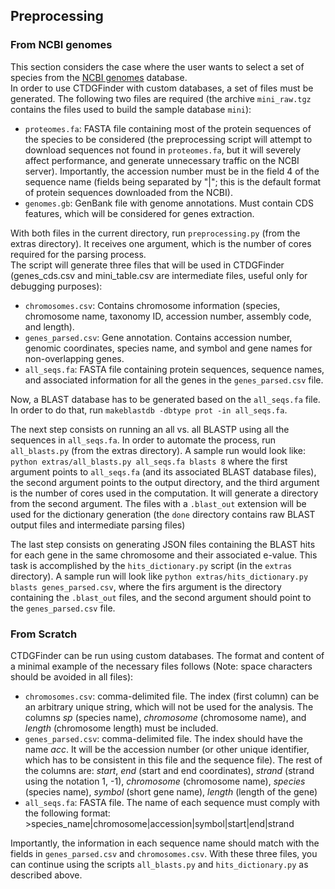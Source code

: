 ## Preprocessing
### From NCBI genomes
This section considers the case where the user wants to select a set of species from the [NCBI genomes](http://ftp.ncbi.nih.gov/genomes) database.  
In order to use CTDGFinder with custom databases, a set of files must be generated. The following two files are required (the archive `mini_raw.tgz` contains the files used to build the sample database `mini`):  

* `proteomes.fa`: FASTA file containing most of the protein sequences of the species to be considered (the preprocessing script will attempt to download sequences not found in `proteomes.fa`, but it will severely affect performance, and generate unnecessary traffic on the NCBI server). Importantly, the accession number must be in the field 4 of the sequence name (fields being separated by "|"; this is the default format of protein sequences downloaded from the NCBI). 
* `genomes.gb`: GenBank file with genome annotations. Must contain CDS features, which will be considered for genes extraction.  

With both files in the current directory, run `preprocessing.py` (from the extras directory). It receives one argument, which is the number of cores required for the parsing process.  
The script will generate three files that will be used in CTDGFinder (genes_cds.csv and mini_table.csv are intermediate files, useful only for debugging purposes):  

* `chromosomes.csv`: Contains chromosome information (species, chromosome name, taxonomy ID, accession number, assembly code, and length).
* `genes_parsed.csv`: Gene annotation. Contains accession number, genomic coordinates, species name, and symbol and gene names for non-overlapping genes.
* `all_seqs.fa`: FASTA file containing protein sequences, sequence names, and associated information for all the genes in the `genes_parsed.csv` file.

Now, a BLAST database has to be generated based on the `all_seqs.fa` file. In order to do that, run `makeblastdb -dbtype prot -in all_seqs.fa`.  

The next step consists on running an all vs. all BLASTP using all the sequences in `all_seqs.fa`. In order to automate the process, run `all_blasts.py` (from the extras directory). A sample run would look like: `python extras/all_blasts.py all_seqs.fa blasts 8` where the first argument points to `all_seqs.fa` (and its associated BLAST database files), the second argument points to the output directory, and the third argument is the number of cores used in the computation. It will generate a directory from the second argument. The files with a `.blast_out` extension will be used for the dictionary generation (the `done` directory contains raw BLAST output files and intermediate parsing files)

The last step consists on generating JSON files containing the BLAST hits for each gene in the same chromosome and their associated e-value. This task is accomplished by the `hits_dictionary.py` script (in the `extras` directory). A sample run will look like `python extras/hits_dictionary.py blasts genes_parsed.csv`, where the firs argument is the directory containing the `.blast_out` files, and the second argument should point to the `genes_parsed.csv` file.

### From Scratch
CTDGFinder can be run using custom databases. The format and content of a minimal example of the necessary files follows (Note: space characters should be avoided in all files):  

* `chromosomes.csv`: comma-delimited file. The index (first column) can be an arbitrary unique string, which will not be used for the analysis. The columns *sp* (species name), *chromosome* (chromosome name), and *length* (chromosome length) must be included.
* `genes_parsed.csv`: comma-delimited file. The index should have the name *acc*. It will be the accession number (or other unique identifier, which has to be consistent in this file and the sequence file). The rest of the columns are: *start*, *end* (start and end coordinates), *strand* (strand using the notation 1, -1), *chromosome* (chromosome name), *species* (species name), *symbol* (short gene name), *length* (length of the gene)
* `all_seqs.fa`: FASTA file. The name of each sequence must comply with the following format: \>species_name|chromosome|accession|symbol|start|end|strand  

Importantly, the information in each sequence name should match with the fields in `genes_parsed.csv` and `chromosomes.csv`. With these three files, you can continue using the scripts `all_blasts.py` and `hits_dictionary.py` as described above. 
